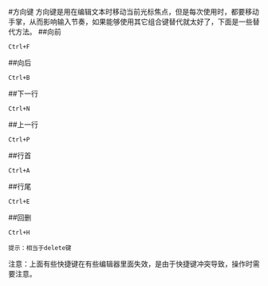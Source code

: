 #方向键
方向键是用在编辑文本时移动当前光标焦点，但是每次使用时，都要移动手掌，从而影响输入节奏，如果能够使用其它组合键替代就太好了，下面是一些替代方法。 
##向前
```
Ctrl+F
```
##向后
```
Ctrl+B
```
##下一行
```
Ctrl+N
```
##上一行
```
Ctrl+P
```
##行首
```
Ctrl+A
```
##行尾
```
Ctrl+E
```
##回删
```
Ctrl+H
```
    提示：相当于delete键
    
注意：上面有些快捷键在有些编辑器里面失效，是由于快捷键冲突导致，操作时需要注意。
    